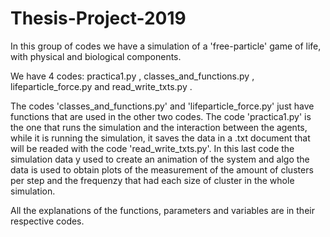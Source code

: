 # Thesis-Project-2019
In this group of codes we have a simulation of a 'free-particle' game of life, with physical and biological components.

We have 4 codes: practica1.py , classes_and_functions.py , lifeparticle_force.py and read_write_txts.py .

The codes 'classes_and_functions.py' and 'lifeparticle_force.py' just have functions that are used in the other two codes.
The code 'practica1.py' is the one that runs the simulation and the interaction between the agents, while it is running the 
simulation, it saves the data in a .txt document that will be readed with the code 'read_write_txts.py'. In this last code
the simulation data y used to create an animation of the system and algo the data is used to obtain plots of the measurement
of the amount of clusters per step and the frequenzy that had each size of cluster in the whole simulation.

All the explanations of the functions, parameters and variables are in their respective codes.
